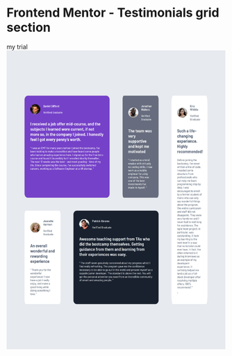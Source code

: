 # Frontend Mentor - Testimonials grid section
my trial
![my Design preview for the Testimonials grid section coding challenge](./result.png)

